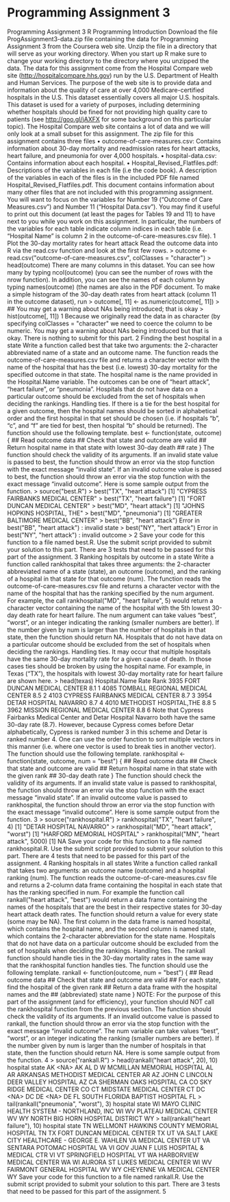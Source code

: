# Programming Assignment 3
Programming Assignment 3 R Programming Introduction Download the file ProgAssignment3-data.zip file containing the data for Programming Assignment 3 from the Coursera web site. Unzip the file in a directory that will serve as your working directory. When you start up R make sure to change your working directory to the directory where you unzipped the data. The data for this assignment come from the Hospital Compare web site (http://hospitalcompare.hhs.gov) run by the U.S. Department of Health and Human Services. The purpose of the web site is to provide data and information about the quality of care at over 4,000 Medicare-certified hospitals in the U.S. This dataset essentially covers all major U.S. hospitals. This dataset is used for a variety of purposes, including determining whether hospitals should be fined for not providing high quality care to patients (see http://goo.gl/jAXFX for some background on this particular topic). The Hospital Compare web site contains a lot of data and we will only look at a small subset for this assignment. The zip file for this assignment contains three files • outcome-of-care-measures.csv: Contains information about 30-day mortality and readmission rates for heart attacks, heart failure, and pneumonia for over 4,000 hospitals. • hospital-data.csv: Contains information about each hospital. • Hospital_Revised_Flatfiles.pdf: Descriptions of the variables in each file (i.e the code book). A description of the variables in each of the files is in the included PDF file named Hospital_Revised_Flatfiles.pdf. This document contains information about many other files that are not included with this programming assignment. You will want to focus on the variables for Number 19 (“Outcome of Care Measures.csv”) and Number 11 (“Hospital Data.csv”). You may find it useful to print out this document (at least the pages for Tables 19 and 11) to have next to you while you work on this assignment. In particular, the numbers of the variables for each table indicate column indices in each table (i.e. “Hospital Name” is column 2 in the outcome-of-care-measures.csv file). 1 Plot the 30-day mortality rates for heart attack Read the outcome data into R via the read.csv function and look at the first few rows. > outcome &lt;- read.csv("outcome-of-care-measures.csv", colClasses = "character") > head(outcome) There are many columns in this dataset. You can see how many by typing ncol(outcome) (you can see the number of rows with the nrow function). In addition, you can see the names of each column by typing names(outcome) (the names are also in the PDF document. To make a simple histogram of the 30-day death rates from heart attack (column 11 in the outcome dataset), run > outcome[, 11] &lt;- as.numeric(outcome[, 11]) > ## You may get a warning about NAs being introduced; that is okay > hist(outcome[, 11]) 1 Because we originally read the data in as character (by specifying colClasses = "character" we need to coerce the column to be numeric. You may get a warning about NAs being introduced but that is okay. There is nothing to submit for this part. 2 Finding the best hospital in a state Write a function called best that take two arguments: the 2-character abbreviated name of a state and an outcome name. The function reads the outcome-of-care-measures.csv file and returns a character vector with the name of the hospital that has the best (i.e. lowest) 30-day mortality for the specified outcome in that state. The hospital name is the name provided in the Hospital.Name variable. The outcomes can be one of “heart attack”, “heart failure”, or “pneumonia”. Hospitals that do not have data on a particular outcome should be excluded from the set of hospitals when deciding the rankings. Handling ties. If there is a tie for the best hospital for a given outcome, then the hospital names should be sorted in alphabetical order and the first hospital in that set should be chosen (i.e. if hospitals “b”, “c”, and “f” are tied for best, then hospital “b” should be returned). The function should use the following template. best &lt;- function(state, outcome) { ## Read outcome data ## Check that state and outcome are valid ## Return hospital name in that state with lowest 30-day death ## rate } The function should check the validity of its arguments. If an invalid state value is passed to best, the function should throw an error via the stop function with the exact message “invalid state”. If an invalid outcome value is passed to best, the function should throw an error via the stop function with the exact message “invalid outcome”. Here is some sample output from the function. > source("best.R") > best("TX", "heart attack") [1] "CYPRESS FAIRBANKS MEDICAL CENTER" > best("TX", "heart failure") [1] "FORT DUNCAN MEDICAL CENTER" > best("MD", "heart attack") [1] "JOHNS HOPKINS HOSPITAL, THE" > best("MD", "pneumonia") [1] "GREATER BALTIMORE MEDICAL CENTER" > best("BB", "heart attack") Error in best("BB", "heart attack") : invalid state > best("NY", "hert attack") Error in best("NY", "hert attack") : invalid outcome > 2 Save your code for this function to a file named best.R. Use the submit script provided to submit your solution to this part. There are 3 tests that need to be passed for this part of the assignment. 3 Ranking hospitals by outcome in a state Write a function called rankhospital that takes three arguments: the 2-character abbreviated name of a state (state), an outcome (outcome), and the ranking of a hospital in that state for that outcome (num). The function reads the outcome-of-care-measures.csv file and returns a character vector with the name of the hospital that has the ranking specified by the num argument. For example, the call rankhospital("MD", "heart failure", 5) would return a character vector containing the name of the hospital with the 5th lowest 30-day death rate for heart failure. The num argument can take values “best”, “worst”, or an integer indicating the ranking (smaller numbers are better). If the number given by num is larger than the number of hospitals in that state, then the function should return NA. Hospitals that do not have data on a particular outcome should be excluded from the set of hospitals when deciding the rankings. Handling ties. It may occur that multiple hospitals have the same 30-day mortality rate for a given cause of death. In those cases ties should be broken by using the hospital name. For example, in Texas (“TX”), the hospitals with lowest 30-day mortality rate for heart failure are shown here. > head(texas) Hospital.Name Rate Rank 3935 FORT DUNCAN MEDICAL CENTER 8.1 1 4085 TOMBALL REGIONAL MEDICAL CENTER 8.5 2 4103 CYPRESS FAIRBANKS MEDICAL CENTER 8.7 3 3954 DETAR HOSPITAL NAVARRO 8.7 4 4010 METHODIST HOSPITAL,THE 8.8 5 3962 MISSION REGIONAL MEDICAL CENTER 8.8 6 Note that Cypress Fairbanks Medical Center and Detar Hospital Navarro both have the same 30-day rate (8.7). However, because Cypress comes before Detar alphabetically, Cypress is ranked number 3 in this scheme and Detar is ranked number 4. One can use the order function to sort multiple vectors in this manner (i.e. where one vector is used to break ties in another vector). The function should use the following template. rankhospital &lt;- function(state, outcome, num = "best") { ## Read outcome data ## Check that state and outcome are valid ## Return hospital name in that state with the given rank ## 30-day death rate } The function should check the validity of its arguments. If an invalid state value is passed to rankhospital, the function should throw an error via the stop function with the exact message “invalid state”. If an invalid outcome value is passed to rankhospital, the function should throw an error via the stop function with the exact message “invalid outcome”. Here is some sample output from the function. 3 > source("rankhospital.R") > rankhospital("TX", "heart failure", 4) [1] "DETAR HOSPITAL NAVARRO" > rankhospital("MD", "heart attack", "worst") [1] "HARFORD MEMORIAL HOSPITAL" > rankhospital("MN", "heart attack", 5000) [1] NA Save your code for this function to a file named rankhospital.R. Use the submit script provided to submit your solution to this part. There are 4 tests that need to be passed for this part of the assignment. 4 Ranking hospitals in all states Write a function called rankall that takes two arguments: an outcome name (outcome) and a hospital ranking (num). The function reads the outcome-of-care-measures.csv file and returns a 2-column data frame containing the hospital in each state that has the ranking specified in num. For example the function call rankall("heart attack", "best") would return a data frame containing the names of the hospitals that are the best in their respective states for 30-day heart attack death rates. The function should return a value for every state (some may be NA). The first column in the data frame is named hospital, which contains the hospital name, and the second column is named state, which contains the 2-character abbreviation for the state name. Hospitals that do not have data on a particular outcome should be excluded from the set of hospitals when deciding the rankings. Handling ties. The rankall function should handle ties in the 30-day mortality rates in the same way that the rankhospital function handles ties. The function should use the following template. rankall &lt;- function(outcome, num = "best") { ## Read outcome data ## Check that state and outcome are valid ## For each state, find the hospital of the given rank ## Return a data frame with the hospital names and the ## (abbreviated) state name } NOTE: For the purpose of this part of the assignment (and for efficiency), your function should NOT call the rankhospital function from the previous section. The function should check the validity of its arguments. If an invalid outcome value is passed to rankall, the function should throw an error via the stop function with the exact message “invalid outcome”. The num variable can take values “best”, “worst”, or an integer indicating the ranking (smaller numbers are better). If the number given by num is larger than the number of hospitals in that state, then the function should return NA. Here is some sample output from the function. 4 > source("rankall.R") > head(rankall("heart attack", 20), 10) hospital state AK &lt;NA> AK AL D W MCMILLAN MEMORIAL HOSPITAL AL AR ARKANSAS METHODIST MEDICAL CENTER AR AZ JOHN C LINCOLN DEER VALLEY HOSPITAL AZ CA SHERMAN OAKS HOSPITAL CA CO SKY RIDGE MEDICAL CENTER CO CT MIDSTATE MEDICAL CENTER CT DC &lt;NA> DC DE &lt;NA> DE FL SOUTH FLORIDA BAPTIST HOSPITAL FL > tail(rankall("pneumonia", "worst"), 3) hospital state WI MAYO CLINIC HEALTH SYSTEM - NORTHLAND, INC WI WV PLATEAU MEDICAL CENTER WV WY NORTH BIG HORN HOSPITAL DISTRICT WY > tail(rankall("heart failure"), 10) hospital state TN WELLMONT HAWKINS COUNTY MEMORIAL HOSPITAL TN TX FORT DUNCAN MEDICAL CENTER TX UT VA SALT LAKE CITY HEALTHCARE - GEORGE E. WAHLEN VA MEDICAL CENTER UT VA SENTARA POTOMAC HOSPITAL VA VI GOV JUAN F LUIS HOSPITAL &amp; MEDICAL CTR VI VT SPRINGFIELD HOSPITAL VT WA HARBORVIEW MEDICAL CENTER WA WI AURORA ST LUKES MEDICAL CENTER WI WV FAIRMONT GENERAL HOSPITAL WV WY CHEYENNE VA MEDICAL CENTER WY Save your code for this function to a file named rankall.R. Use the submit script provided to submit your solution to this part. There are 3 tests that need to be passed for this part of the assignment. 5

